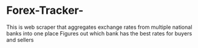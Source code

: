 # Forex-Tracker-

This is web scraper that aggregates exchange rates from multiple national banks into one place
Figures out which bank has the best rates for buyers and sellers
